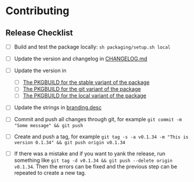 # Contributing

## Release Checklist

- [ ] Build and test the package locally: `sh packaging/setup.sh local`

- [ ] Update the version and changelog in [CHANGELOG.md](CHANGELOG.md)

- [ ] Update the version in 
  - [ ] [The PKGBUILD for the stable variant of the package](packaging/calamares-configuration/PKGBUILD)
  - [ ] [The PKGBUILD for the git variant of the package](packaging/calamares-configuration-git/PKGBUILD)
  - [ ] [The PKGBUILD for the local variant of the package](packaging/calamares-configuration-local/PKGBUILD)

- [ ] Update the strings in [branding.desc](etc/calamares/branding/rebornos/branding.desc)

- [ ] Commit and push all changes through git, for example `git commit -m "Some message" && git push`

- [ ] Create and push a tag, for example `git tag -s -a v0.1.34 -m "This is version 0.1.34" && git push origin v0.1.34`
- [ ] If there was a mistake and if you want to yank the release, run something like `git tag -d v0.1.34 && git push --delete origin v0.1.34`. Then the errors can be fixed and the previous step can be repeated to create a new tag.